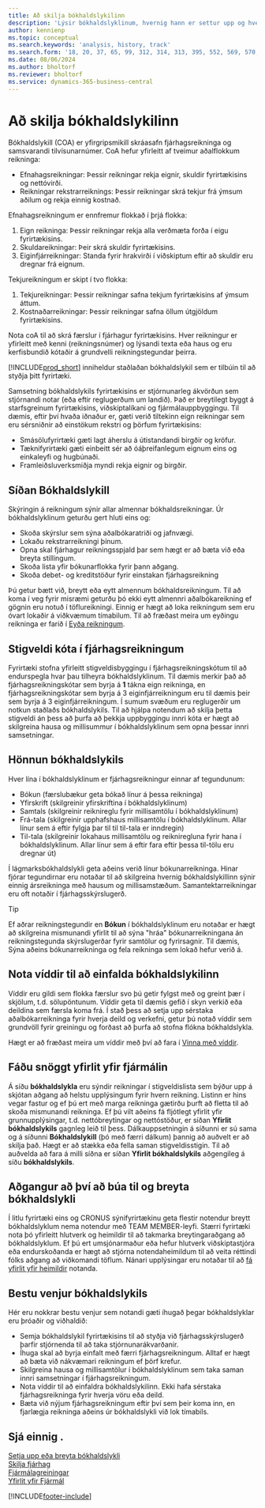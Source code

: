 ```yaml
---
title: Að skilja bókhaldslykilinn
description: 'Lýsir bókhaldslyklinum, hvernig hann er settur upp og hvernig hann er notaður.'
author: kennienp
ms.topic: conceptual
ms.search.keywords: 'analysis, history, track'
ms.search.form: '18, 20, 37, 65, 99, 312, 314, 313, 395, 552, 569, 570, 634, 790, 791, 1158'
ms.date: 08/06/2024
ms.author: bholtorf
ms.reviewer: bholtorf
ms.service: dynamics-365-business-central
---
```


# Að skilja bókhaldslykilinn

Bókhaldslykill (COA) er yfirgripsmikill skráasafn fjárhagsreikninga og samsvarandi tilvísunarnúmer. CoA hefur yfirleitt af tveimur aðalflokkum reikninga:

- Efnahagsreikningar: Þessir reikningar rekja eignir, skuldir fyrirtækisins og nettóvirði.
- Reikningar rekstrarreiknings: Þessir reikningar skrá tekjur frá ýmsum aðilum og rekja einnig kostnað.

Efnahagsreikningum er ennfremur flokkað í þrjá flokka:

1. Eign reikninga: Þessir reikningar rekja alla verðmæta forða í eigu fyrirtækisins.
1. Skuldareikningar: Þeir skrá skuldir fyrirtækisins.
1. Eiginfjárreikningar: Standa fyrir hrakvirði í viðskiptum eftir að skuldir eru dregnar frá eignum.

Tekjureikningum er skipt í tvo flokka:

1. Tekjureikningar: Þessir reikningar safna tekjum fyrirtækisins af ýmsum áttum.
1. Kostnaðarreikningar: Þessir reikningar safna öllum útgjöldum fyrirtækisins.

Nota coA til að skrá færslur í fjárhagur fyrirtækisins. Hver reikningur er yfirleitt með kenni (reikningsnúmer) og lýsandi texta eða haus og eru kerfisbundið kótaðir á grundvelli reikningstegundar þeirra.

[!INCLUDE[prod_short](includes/prod_short.md)] inniheldur staðlaðan bókhaldslykil sem er tilbúin til að styðja þitt fyrirtæki.

Samsetning bókhaldslykils fyrirtækisins er stjórnunarleg ákvörðun sem stjórnandi notar (eða eftir reglugerðum um landið). Það er breytilegt byggt á starfsgreinum fyrirtækisins, viðskiptalíkani og fjármálauppbyggingu. Til dæmis, eftir því hvaða iðnaður er, gæti verið tiltekinn eign reikningar sem eru sérsniðnir að einstökum rekstri og þörfum fyrirtækisins:

* Smásölufyrirtæki gæti lagt áherslu á útistandandi birgðir og kröfur.
* Tæknifyrirtæki gæti einbeitt sér að óáþreifanlegum eignum eins og einkaleyfi og hugbúnaði.
* Framleiðsluverksmiðja myndi rekja eignir og birgðir.

## Síðan Bókhaldslykill

Skýringin á reikningum sýnir allar almennar bókhaldsreikningar. Úr bókhaldslyklinum geturðu gert hluti eins og:  

* Skoða skýrslur sem sýna aðalbókaratriði og jafnvægi.  
* Lokaðu rekstrarreikningi þínum.  
* Opna skal fjárhagur reikningsspjald þar sem hægt er að bæta við eða breyta stillingum.  
* Skoða lista yfir bókunarflokka fyrir þann aðgang.
* Skoða debet- og kreditstöður fyrir einstakan fjárhagsreikning

Þú getur bætt við, breytt eða eytt almennum bókhaldsreikningum. Til að koma í veg fyrir misræmi geturðu þó ekki eytt almennri aðalbókareikning ef gögnin eru notuð í töflureikningi. Einnig er hægt að loka reikningum sem eru óvart lokaðir á viðkvæmum tímabilum. Til að fræðast meira um eyðingu reikninga er farið í [Eyða reikningum](finance-setup-chart-accounts.md#delete-accounts).  

## Stigveldi kóta í fjárhagsreikningum

Fyrirtæki stofna yfirleitt stigveldisbyggingu í fjárhagsreikningskótum til að endurspegla hvar þau tilheyra bókhaldslyklinum. Til dæmis merkir það að fjárhagsreikningskótar sem byrja á **1** tákna eign reikninga, en fjárhagsreikningskótar sem byrja á 3 eiginfjárreikningum eru til dæmis þeir sem byrja á 3 eiginfjárreikningum. Í sumum svæðum eru reglugerðir um notkun staðlaðs bókhaldslykils. Til að hjálpa notendum að skilja þetta stigveldi án þess að þurfa að þekkja uppbyggingu innri kóta er hægt að skilgreina hausa og millisummur í bókhaldslyklinum sem opna þessar innri samsetningar.

## Hönnun bókhaldslykils

Hver lína í bókhaldslyklinum er fjárhagsreikningur einnar af tegundunum:

* Bókun (færslubækur geta bókað línur á þessa reikninga)
* Yfirskrift (skilgreinir yfirskriftina í bókhaldslyklinum)
* Samtals (skilgreinir reiknireglu fyrir millisamtölu í bókhaldslyklinum)
* Frá-tala (skilgreinir upphafshaus millisamtölu í bókhaldslyklinum. Allar línur sem á eftir fylgja þar til til til-tala er inndregin)
* Til-tala (skilgreinir lokahaus millisamtölu og reikniregluna fyrir hana í bókhaldslyklinum. Allar línur sem á eftir fara eftir þessa til-tölu eru dregnar út)

Í lágmarksbókhaldslykli geta aðeins verið línur bókunarreikninga. Hinar fjórar tegundirnar eru notaðar til að skilgreina hvernig bókhaldslykillinn sýnir einnig ársreikninga með hausum og millisamstæðum. Samantektarreikningar eru oft notaðir í fjárhagsskýrslugerð.

> [!TIP]
> Ef aðrar reikningstegundir en **Bókun** í bókhaldslyklinum eru notaðar er hægt að skilgreina mismunandi yfirlit til að sýna "hráa" bókunarreikningana án reikningstegunda skýrslugerðar fyrir samtölur og fyrirsagnir. Til dæmis, Sýna aðeins bókunarreikninga og fela reikninga sem lokað hefur verið á.

## Nota víddir til að einfalda bókhaldslykilinn

Víddir eru gildi sem flokka færslur svo þú getir fylgst með og greint þær í skjölum, t.d. sölupöntunum. Víddir geta til dæmis gefið í skyn verkið eða deildina sem færsla koma frá. Í stað þess að setja upp sérstaka aðalbókarreikninga fyrir hverja deild og verkefni, getur þú notað víddir sem grundvöll fyrir greiningu og forðast að þurfa að stofna flókna bókhaldslykla.

Hægt er að fræðast meira um víddir með því að fara í [Vinna með víddir](finance-dimensions.md).

## Fáðu snöggt yfirlit yfir fjármálin

Á síðu **bókhaldslykla** eru sýndir reikningar í stigveldislista sem býður upp á skjótan aðgang að helstu upplýsingum fyrir hvern reikning. Listinn er hins vegar fastur og ef þú ert með marga reikninga gætirðu þurft að fletta til að skoða mismunandi reikninga. Ef þú vilt aðeins fá fljótlegt yfirlit yfir grunnupplýsingar, t.d. nettóbreytingar og nettóstöður, er síðan **Yfirlit bókhaldslykils** gagnleg leið til þess. Dálkauppsetningin á síðunni er sú sama og á síðunni **Bókhaldslykill** (þó með færri dálkum) þannig að auðvelt er að skilja það. Hægt er að stækka eða fella saman stigveldisstigin. Til að auðvelda að fara á milli síðna er síðan **Yfirlit bókhaldslykils** aðgengileg á síðu **bókhaldslykils**.

## Aðgangur að því að búa til og breyta bókhaldslykli

Í litlu fyrirtæki eins og CRONUS sýnifyrirtækinu geta flestir notendur breytt bókhaldslyklum nema notendur með TEAM MEMBER-leyfi. Stærri fyrirtæki nota þó yfirleitt hlutverk og heimildir til að takmarka breytingaraðgang að bókhaldslyklum. Ef þú ert umsjónarmaður eða hefur hlutverk viðskiptastjóra eða endurskoðanda er hægt að stjórna notendaheimildum til að veita réttindi fólks aðgang að viðkomandi töflum. Nánari upplýsingar eru notaðar til að [fá yfirlit yfir heimildir](ui-define-granular-permissions.md#get-an-overview-of-a-users-permissions) notanda.  


<!-- ## Standard chart of accounts in different regions
Uncomment when we have more examples added to our localization documentation

Some regions have defined standards for the chart of accounts structure you should use in your company. 

Here are some examples of such standards that have been implemented in localized versions of [!INCLUDE[prod_short](includes/prod_short.md)]:

* [Standard chart of accounts in Denmark](localfunctionality/denmark/how-to-set-up-standard-coa.md)
-->

## Bestu venjur bókhaldslykils

Hér eru nokkrar bestu venjur sem notandi gæti íhugað þegar bókhaldslyklar eru þróaðir og viðhaldið:

* Semja bókhaldslykil fyrirtækisins til að styðja við fjárhagsskýrslugerð þarfir stjórnenda til að taka stjórnunarákvarðanir.
* Íhuga skal að byrja einfalt með færri fjárhagsreikningum. Alltaf er hægt að bæta við nákvæmari reikningum ef þörf krefur.
* Skilgreina hausa og millisamtölur í bókhaldslyklinum sem taka saman innri samsetningar í fjárhagsreikningum.
* Nota víddir til að einfaldra bókhaldslykilinn. Ekki hafa sérstaka fjárhagsreikninga fyrir hverja vöru eða deild.
* Bæta við nýjum fjárhagsreikningum eftir því sem þeir koma inn, en fjarlægja reikninga aðeins úr bókhaldslykli við lok tímabils.

## Sjá einnig .

[Setja upp eða breyta bókhaldslykli](finance-setup-chart-accounts.md)    
[Skilja fjárhag](finance-general-ledger.md)  
[Fjármálagreiningar](bi.md)    
[Yfirlit yfir Fjármál](finance.md)    

[!INCLUDE[footer-include](includes/footer-banner.md)]
